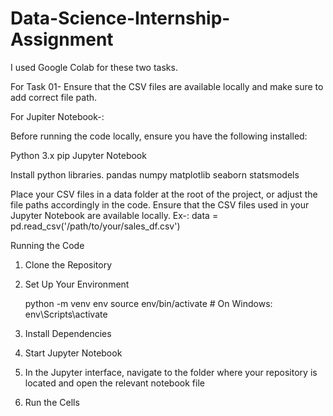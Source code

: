 # Data-Science-Internship-Assignment

I used Google Colab for these two tasks.

For Task 01-
Ensure that the CSV files are available locally and make sure to add correct file path.


For Jupiter Notebook-:

Before running the code locally, ensure you have the following installed:

Python 3.x
pip
Jupyter Notebook

Install python libraries.
pandas
numpy
matplotlib
seaborn
statsmodels

Place your CSV files in a data folder at the root of the project, or adjust the file paths accordingly in the code. Ensure that the CSV files used in your Jupyter Notebook are available locally.
Ex-: data = pd.read_csv('/path/to/your/sales_df.csv')

Running the Code
1. Clone the Repository
2. Set Up Your Environment

   python -m venv env
source env/bin/activate  # On Windows: env\Scripts\activate

3. Install Dependencies
4. Start Jupyter Notebook
5. In the Jupyter interface, navigate to the folder where your repository is located and open the relevant notebook file
6. Run the Cells
